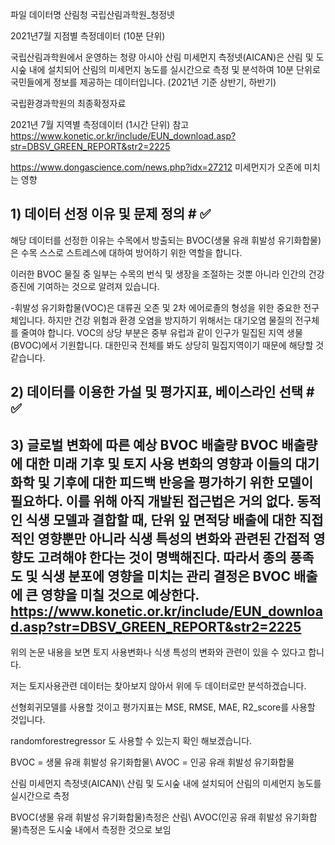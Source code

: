 파일 데이터명
산림청 국립산림과학원_청정넷

2021년7월 지점별 측정데이터 (10분 단위)

국립산림과학원에서 운영하는 청량 아시아 산림 미세먼지 측정넷(AICAN)은 산림 및 도시숲 내에 설치되어 산림의 미세먼지 농도를 실시간으로 측정 및 분석하여 10분 단위로 국민들에게 정보를 제공하는 데이터입니다. (2021년 기준 상반기, 하반기)

국립환경과학원의 최종확정자료

2021년 7월 지역별 측정데이터 (1시간 단위)
참고 https://www.konetic.or.kr/include/EUN_download.asp?str=DBSV_GREEN_REPORT&str2=2225

https://www.dongascience.com/news.php?idx=27212 미세먼지가 오존에 미치는 영향

## 1) 데이터 선정 이유 및 문제 정의 # ✅
해당 데이터를 선정한 이유는 수목에서 방출되는 BVOC(생물 유래 휘발성 유기화합물)은 수목 스스로 스트레스에 대하여 방어하기 위한 역할을 합니다.

이러한 BVOC 물질 중 일부는 수목의 번식 및 생장을 조절하는 것뿐 아니라 인간의 건강 증진에 기여하는 것으로 알려져 있습니다.

-휘발성 유기화합물(VOC)은 대류권 오존 및 2차 에어로졸의 형성을 위한 중요한 전구체입니다.
하지만 건강 위험과 환경 오염을 방지하기 위해서는 대기오염 물질의 전구체를 줄여야 합니다.
VOC의 상당 부분은 중부 유럽과 같이 인구가 밀집된 지역 생물(BVOC)에서 기원합니다.
대한민국 전체를 봐도 상당히 밀집지역이기 때문에 해당할 것 같습니다.


## 2) 데이터를 이용한 가설 및 평가지표, 베이스라인 선택 # ✅
## 3) 글로벌 변화에 따른 예상 BVOC 배출량 BVOC 배출량에 대한 미래 기후 및 토지 사용 변화의 영향과 이들의 대기 화학 및 기후에 대한 피드백 반응을 평가하기 위한 모델이 필요하다. 이를 위해 아직 개발된 접근법은 거의 없다. 동적인 식생 모델과 결합할 때, 단위 잎 면적당 배출에 대한 직접적인 영향뿐만 아니라 식생 특성의 변화와 관련된 간접적 영향도 고려해야 한다는 것이 명백해진다. 따라서 종의 풍족도 및 식생 분포에 영향을 미치는 관리 결정은 BVOC 배출에 큰 영향을 미칠 것으로 예상한다. https://www.konetic.or.kr/include/EUN_download.asp?str=DBSV_GREEN_REPORT&str2=2225

위의 논문 내용을 보면 토지 사용변화나 식생 특성의 변화와 관련이 있을 수 있다고 합니다.

저는 토지사용관련 데이터는 찾아보지 않아서 위에 두 데이터로만 분석하겠습니다.

선형회귀모델를 사용할 것이고 평가지표는 MSE, RMSE, MAE, R2_score를 사용할 것입니다.

randomforestregressor 도 사용할 수 있는지 확인 해보겠습니다.

BVOC = 생물 유래 휘발성 유기화합물\ AVOC = 인공 유래 휘발성 유기화합물

산림 미세먼지 측정넷(AICAN)\ 산림 및 도시숲 내에 설치되어 산림의 미세먼지 농도를 실시간으로 측정

BVOC(생물 유래 휘발성 유기화합물)측정은 산림\ AVOC(인공 유래 휘발성 유기화합물)측정은 도시숲 내에서 측정한 것으로 보임

